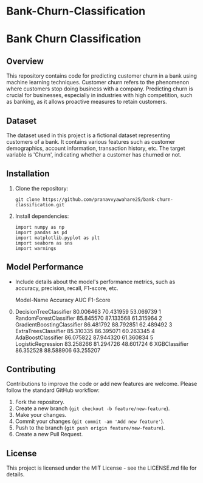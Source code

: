# Bank-Churn-Classification

# Bank Churn Classification

## Overview
This repository contains code for predicting customer churn in a bank using machine learning techniques. Customer churn refers to the phenomenon where customers stop doing business with a company. Predicting churn is crucial for businesses, especially in industries with high competition, such as banking, as it allows proactive measures to retain customers.

## Dataset
The dataset used in this project is a fictional dataset representing customers of a bank. It contains various features such as customer demographics, account information, transaction history, etc. The target variable is 'Churn', indicating whether a customer has churned or not.

## Installation
1. Clone the repository:
    ```
    git clone https://github.com/pranavvyawahare25/bank-churn-classification.git
    ```
2. Install dependencies:
    ```
    import numpy as np
    import pandas as pd
    import matplotlib.pyplot as plt
    import seaborn as sns 
    import warnings

    ```



## Model Performance
- Include details about the model's performance metrics, such as accuracy, precision, recall, F1-score, etc.
  
  Model-Name	             Accuracy	       AUC	         F1-Score
  
0.	DecisionTreeClassifier	    80.006463	    70.431959	     53.069739
1	RandomForestClassifier	    85.845570	    87.133568	     61.315964
2	GradientBoostingClassifier	86.481792	    88.792851	     62.489492
3	ExtraTreesClassifier	    85.310335	    86.395071	     60.263345
4	AdaBoostClassifier	        86.075822	    87.944320	     61.360834
5	LogisticRegression	        83.258266	    81.294726	     48.601724
6	XGBClassifier	            86.352528	    88.588906	     63.255207

  
## Contributing
Contributions to improve the code or add new features are welcome. Please follow the standard GitHub workflow:
1. Fork the repository.
2. Create a new branch (`git checkout -b feature/new-feature`).
3. Make your changes.
4. Commit your changes (`git commit -am 'Add new feature'`).
5. Push to the branch (`git push origin feature/new-feature`).
6. Create a new Pull Request.

## License
This project is licensed under the MIT License - see the LICENSE.md file for details.

